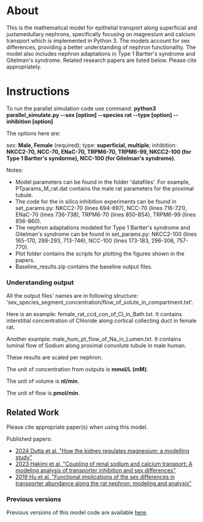 # About
This is the mathematical model for epithelial transport along superficial and juxtamedullary nephrons, specifically focusing on magnesium and calcium transport which is implemented in Python 3. The models account for sex differences, providing a better understanding of nephron functionality. The model also includes nephron adaptations in Type 1 Bartter's syndrome and Gitelman's syndrome. Related research papers are listed below. Please cite appropriately. 

# Instructions
To run the parallel simulation code use command: **python3 parallel_simulate.py --sex [option] --species rat --type [option] --inhibition [option]**

The options here are:

sex: **Male, Female** (required);
type: **superficial, multiple**;
inhibition: **NKCC2-70, NCC-70, ENaC-70, TRPM6-70, TRPM6-99, NKCC2-100 (for Type 1 Bartter's syndorme), NCC-100 (for Gitelman's syndrome)**.

Notes:
* Model parameters can be found in the folder 'datafiles'. For example, PTparams_M_rat.dat contains the male rat parameters for the proximal tubule.
* The code for the in silico inhibition experiments can be found in set_params.py: NKCC2-70 (lines 694-697), NCC-70 (lines 716-721), ENaC-70 (lines 736-738), TRPM6-70 (lines 850-854), TRPM6-99 (lines 856-860).
* The nephron adaptations modeled for Type 1 Bartter's syndrome and Gitelman's syndrome can be found in set_params.py: NKCC2-100 (lines 165-170, 288-293, 713-746), NCC-100 (lines 173-183, 296-306, 757-770).
* Plot folder contains the scripts for plotting the figures shown in the papers.
* Baseline_results.zip contains the baseline output files.

### Understanding output

All the output files' names are in following structure: 'sex_species_segment_concentration/flow_of_solute_in_compartment.txt'. 

Here is an example: female_rat_ccd_con_of_Cl_in_Bath.txt. It contains interstitial concentration of Chloride along cortical collecting duct in female rat.

Another example: male_hum_pt_flow_of_Na_in_Lumen.txt. It contains luminal flow of Sodium along proximal convolute tubule in male human.

These results are scaled per nephron.

The unit of concentration from outputs is **mmol/L (mM)**.

The unit of volume is **nl/min**.

The unit of flow is **pmol/min**.

## Related Work
Please cite appropriate paper(s) when using this model.

Published papers:
* [2024 Dutta et al. "How the kidney regulates magnesium: a modelling study"](https://royalsocietypublishing.org/doi/full/10.1098/rsos.231484)
* [2023 Hakimi et al. "Coupling of renal sodium and calcium transport: A modeling analysis of transporter inhibition and sex differences"](https://journals.physiology.org/doi/abs/10.1152/ajprenal.00145.2023)
* [2019 Hu et al. "Functional implications of the sex differences in transporter abundance along the rat nephron: modeling and analysis"](https://journals.physiology.org/doi/full/10.1152/ajprenal.00352.2019)




### Previous versions
Previous versions of this model code are available [here](https://github.com/Layton-Lab/nephron).
